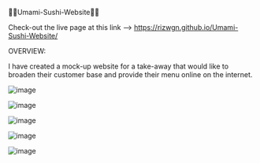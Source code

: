 🚀🚀Umami-Sushi-Website🚀🚀


Check-out the live page at this link --> https://rizwgn.github.io/Umami-Sushi-Website/



OVERVIEW:

I have created a mock-up website for a take-away that would like to broaden their customer base and provide their menu online on the internet.


![image](https://github.com/Rizwgn/Umami-Sushi-Website/assets/142605199/dada83de-1f7e-49fc-a1e9-33127ece1c74)

![image](https://github.com/Rizwgn/Umami-Sushi-Website/assets/142605199/33204938-0f94-486c-810d-6105e0a579c8)

![image](https://github.com/Rizwgn/Umami-Sushi-Website/assets/142605199/7a062cb1-dc31-474e-8b9a-183a88418ff0)

![image](https://github.com/Rizwgn/Umami-Sushi-Website/assets/142605199/b1764887-7358-4c4f-ab45-ae68a0f8a7ed)

![image](https://github.com/Rizwgn/Umami-Sushi-Website/assets/142605199/855590a3-e4b1-4089-8c55-cd1fda74a86b)



